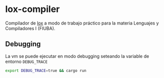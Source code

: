 # lox-compiler

Compilador de [lox](https://craftinginterpreters.com/the-lox-language.html) a modo de trabajo práctico para la materia Lenguajes y Compiladores I (FIUBA).

## Debugging

La vm se puede ejecutar en modo debugging seteando la variable de entorno `DEBUG_TRACE`

```bash
export DEBUG_TRACE=true && cargo run
```
